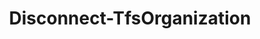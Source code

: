 ﻿---
title: Disconnect-TfsOrganization
breadcrumbs: [ "Organization" ]
parent: "Organization"
description: "Disconnects from the currently connected Azure DevOps organization. "
remarks: "The Disconnect-TfsOrganization cmdlet removes the connection previously set by its counterpart Connect-TfsOrganization. Therefore, cmdlets relying on a \"default organization/collection\" as provided by \"Get-TfsOrganization -Current\" will no longer work after a call to this cmdlet, unless their -Collection argument is provided or a new call to Connect-TfsTeam is made. "
parameterSets: 
  "_All_": [  ] 
  "__AllParameterSets": 
parameters: 
inputs: 
outputs: 
notes: 
relatedLinks: 
  - text: "Online Version:" 
    uri: "https://tfscmdlets.dev/docs/cmdlets/Organization/Disconnect-TfsOrganization"
aliases: 
examples: 
---
